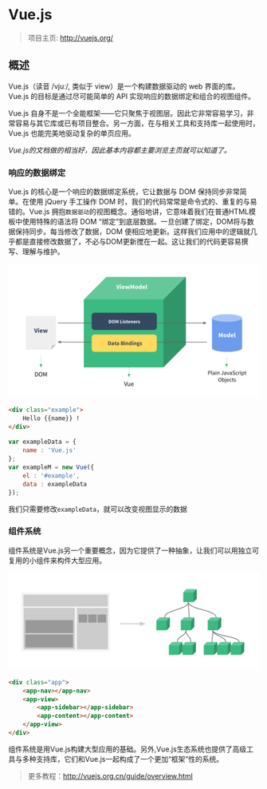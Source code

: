 # Vue.js

> 项目主页: http://vuejs.org/

## 概述

Vue.js（读音 /vjuː/, 类似于 view）是一个构建数据驱动的 web 界面的库。Vue.js 的目标是通过尽可能简单的 API 实现响应的数据绑定和组合的视图组件。

Vue.js 自身不是一个全能框架——它只聚焦于视图层。因此它非常容易学习，非常容易与其它库或已有项目整合。另一方面，在与相关工具和支持库一起使用时，Vue.js 也能完美地驱动复杂的单页应用。

*Vue.js的文档做的相当好，因此基本内容都主要浏览主页就可以知道了。*

### 响应的数据绑定

Vue.js 的核心是一个响应的数据绑定系统，它让数据与 DOM 保持同步非常简单。在使用 jQuery 手工操作 DOM 时，我们的代码常常是命令式的、重复的与易错的。Vue.js 拥抱`数据驱动`的视图概念。通俗地讲，它意味着我们在普通HTML模板中使用特殊的语法将 DOM “绑定”到底层数据。一旦创建了绑定，DOM将与数据保持同步。每当修改了数据，DOM 便相应地更新。这样我们应用中的逻辑就几乎都是直接修改数据了，不必与DOM更新搅在一起。这让我们的代码更容易撰写、理解与维护。

![mvvm](./img/mvvm.png)

```html
<div class="example">
    Hello {{name}} !
</div>
```
```javascript
var exampleData = {
    name : 'Vue.js'
};
var exampleM = new Vue({
    el : '#example',
    data : exampleData
});
```

我们只需要修改`exampleData`，就可以改变视图显示的数据

### 组件系统

组件系统是Vue.js另一个重要概念，因为它提供了一种抽象，让我们可以用独立可复用的小组件来构件大型应用。

![components](./img/components.png)

```html
<div class="app">
    <app-nav></app-nav>
    <app-view>
        <app-sidebar></app-sidebar>
        <app-content></app-content>
    </app-view>
</div>
```

组件系统是用Vue.js构建大型应用的基础。另外,Vue.js生态系统也提供了高级工具与多种支持库，它们和Vue.js一起构成了一个更加“框架”性的系统。

> 更多教程：http://vuejs.org.cn/guide/overview.html
